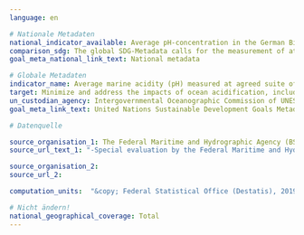 ```yaml
---
language: en

# Nationale Metadaten
national_indicator_available: Average pH-concentration in the German Bight
comparison_sdg: The global SDG-Metadata calls for the measurement of at least two of four defined parameters. This time series only depicts the average pH-concentration.
goal_meta_national_link_text: National metadata

# Globale Metadaten
indicator_name: Average marine acidity (pH) measured at agreed suite of representative sampling stations
target: Minimize and address the impacts of ocean acidification, including through enhanced scientific cooperation at all levels
un_custodian_agency: Intergovernmental Oceanographic Commission of UNESCO (IOC-UNESCO)
goal_meta_link_text: United Nations Sustainable Development Goals Metadata

# Datenquelle

source_organisation_1: The Federal Maritime and Hydrographic Agency (BSH)
source_url_text_1: "-Special evaluation by the Federal Maritime and Hydrographic Agency (BSH)"

source_organisation_2:
source_url_2:

computation_units:  "&copy; Federal Statistical Office (Destatis), 2019"

# Nicht ändern!
national_geographical_coverage: Total
---
```

